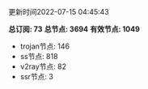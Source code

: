 更新时间2022-07-15 04:45:43

**总订阅: 73**
**总节点: 3694**
**有效节点: 1049**
- trojan节点: 146
- ss节点: 818
- v2ray节点: 82
- ssr节点: 3
